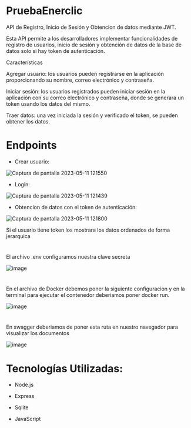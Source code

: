 # PruebaEnerclic

API de Registro, Inicio de Sesión y Obtencion de datos mediante JWT.

Esta API permite a los desarrolladores implementar funcionalidades de registro de usuarios, inicio de sesión y obtención de datos de la base de datos solo si hay token de autenticación.

Características

Agregar usuario: los usuarios pueden registrarse en la aplicación proporcionando su nombre, correo electrónico y contraseña.

Iniciar sesión: los usuarios registrados pueden iniciar sesión en la aplicación con su correo electrónico y contraseña, donde se generara un token usando los datos del mismo.

Traer datos: una vez iniciada la sesión y verificado el token, se pueden obtener los datos.

# Endpoints

* Crear usuario:

![Captura de pantalla 2023-05-11 121550](https://github.com/mandrileagustin/PruebaEnerclic/assets/115570236/c484b6a3-3916-4078-8c47-efbc55d342fd)

* Login:

![Captura de pantalla 2023-05-11 121439](https://github.com/mandrileagustin/PruebaEnerclic/assets/115570236/fdab5316-1c39-428b-9388-33fd62e1af35)

* Obtencion de datos con el token de autenticación:

![Captura de pantalla 2023-05-11 121800](https://github.com/mandrileagustin/PruebaEnerclic/assets/115570236/3268cac0-c38a-4bd0-95f5-f784ed683463)

Si el usuario tiene token los mostrara los datos ordenados de forma jerarquica

#

El archivo .env configuramos nuestra clave secreta

![image](https://github.com/mandrileagustin/PruebaEnerclic/assets/115570236/dafd90b8-ec29-4035-929a-bbc6a378a522)

# 

En el archivo de Docker debemos poner la siguiente configuracion y en la terminal para ejecutar el contenedor deberiamos poner docker run.

![image](https://github.com/mandrileagustin/PruebaEnerclic/assets/115570236/39f2bbb7-5322-4f1a-921b-d2eeeb5ef4e5)

#

En swagger deberiamos de poner esta ruta en nuestro navegador para visualizar los documentos 

![image](https://github.com/mandrileagustin/PruebaEnerclic/assets/115570236/e03e7fa2-bb29-4bfb-ab34-273b2a8997bd)


# Tecnologías Utilizadas:

* Node.js

* Express

* Sqlite

* JavaScript

